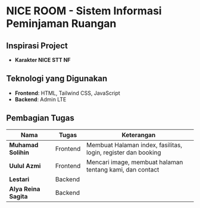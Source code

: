 # NICE ROOM - Sistem Informasi Peminjaman Ruangan

## Inspirasi Project
- **Karakter NICE STT NF**

## Teknologi yang Digunakan
- **Frontend**: HTML, Tailwind CSS, JavaScript
- **Backend**: Admin LTE

## Pembagian Tugas
|         Nama         |     Tugas    |                          Keterangan                           |
|----------------------|--------------|---------------------------------------------------------------|
| **Muhamad Solihin**  | Frontend     | Membuat Halaman index, fasilitas, login, register dan booking |
| **Uulul Azmi**       | Frontend     |   Mencari image, membuat halaman tentang kami, dan contact    |
| **Lestari**          | Backend      |            |
| **Alya Reina Sagita**| Backend      |            |
